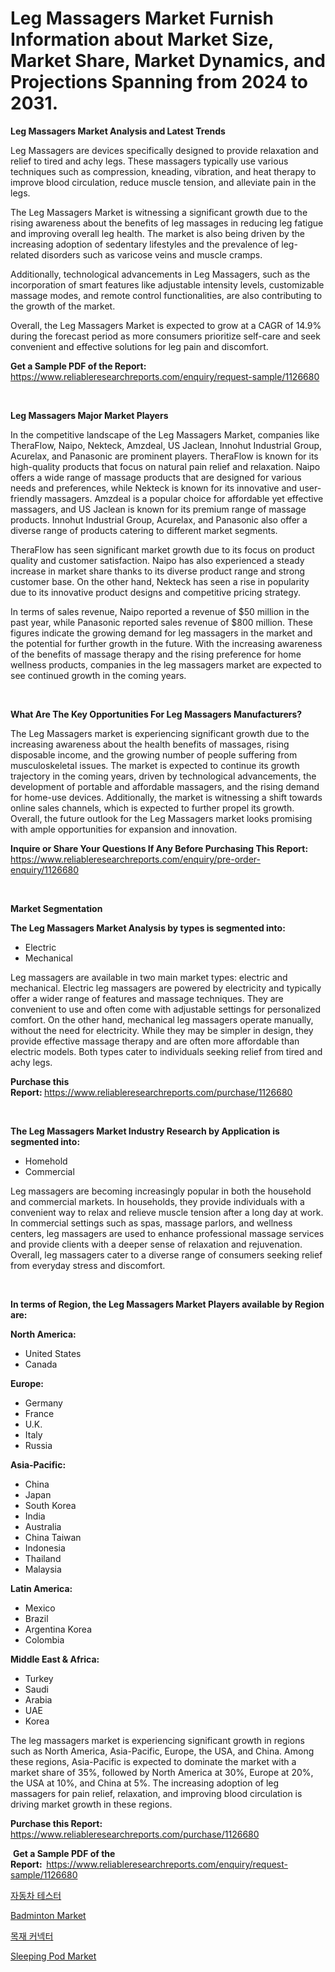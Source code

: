 <p><h1>Leg Massagers Market Furnish Information about Market Size, Market Share, Market Dynamics, and Projections Spanning from 2024 to 2031.</h1></p><p><strong>Leg Massagers Market Analysis and Latest Trends</strong></p>
<p><p>Leg Massagers are devices specifically designed to provide relaxation and relief to tired and achy legs. These massagers typically use various techniques such as compression, kneading, vibration, and heat therapy to improve blood circulation, reduce muscle tension, and alleviate pain in the legs.</p><p>The Leg Massagers Market is witnessing a significant growth due to the rising awareness about the benefits of leg massages in reducing leg fatigue and improving overall leg health. The market is also being driven by the increasing adoption of sedentary lifestyles and the prevalence of leg-related disorders such as varicose veins and muscle cramps.</p><p>Additionally, technological advancements in Leg Massagers, such as the incorporation of smart features like adjustable intensity levels, customizable massage modes, and remote control functionalities, are also contributing to the growth of the market.</p><p>Overall, the Leg Massagers Market is expected to grow at a CAGR of 14.9% during the forecast period as more consumers prioritize self-care and seek convenient and effective solutions for leg pain and discomfort.</p></p>
<p><strong>Get a Sample PDF of the Report:&nbsp;</strong> <a href="https://www.reliableresearchreports.com/enquiry/request-sample/1126680">https://www.reliableresearchreports.com/enquiry/request-sample/1126680</a></p>
<p>&nbsp;</p>
<p><strong>Leg Massagers Major Market Players</strong></p>
<p><p>In the competitive landscape of the Leg Massagers Market, companies like TheraFlow, Naipo, Nekteck, Amzdeal, US Jaclean, Innohut Industrial Group, Acurelax, and Panasonic are prominent players. TheraFlow is known for its high-quality products that focus on natural pain relief and relaxation. Naipo offers a wide range of massage products that are designed for various needs and preferences, while Nekteck is known for its innovative and user-friendly massagers. Amzdeal is a popular choice for affordable yet effective massagers, and US Jaclean is known for its premium range of massage products. Innohut Industrial Group, Acurelax, and Panasonic also offer a diverse range of products catering to different market segments.</p><p>TheraFlow has seen significant market growth due to its focus on product quality and customer satisfaction. Naipo has also experienced a steady increase in market share thanks to its diverse product range and strong customer base. On the other hand, Nekteck has seen a rise in popularity due to its innovative product designs and competitive pricing strategy.</p><p>In terms of sales revenue, Naipo reported a revenue of $50 million in the past year, while Panasonic reported sales revenue of $800 million. These figures indicate the growing demand for leg massagers in the market and the potential for further growth in the future. With the increasing awareness of the benefits of massage therapy and the rising preference for home wellness products, companies in the leg massagers market are expected to see continued growth in the coming years.</p></p>
<p>&nbsp;</p>
<p><strong>What Are The Key Opportunities For Leg Massagers Manufacturers?</strong></p>
<p><p>The Leg Massagers market is experiencing significant growth due to the increasing awareness about the health benefits of massages, rising disposable income, and the growing number of people suffering from musculoskeletal issues. The market is expected to continue its growth trajectory in the coming years, driven by technological advancements, the development of portable and affordable massagers, and the rising demand for home-use devices. Additionally, the market is witnessing a shift towards online sales channels, which is expected to further propel its growth. Overall, the future outlook for the Leg Massagers market looks promising with ample opportunities for expansion and innovation.</p></p>
<p><strong>Inquire or Share Your Questions If Any Before Purchasing This Report:</strong> <a href="https://www.reliableresearchreports.com/enquiry/pre-order-enquiry/1126680">https://www.reliableresearchreports.com/enquiry/pre-order-enquiry/1126680</a></p>
<p>&nbsp;</p>
<p><strong>Market Segmentation</strong></p>
<p><strong>The Leg Massagers Market Analysis by types is segmented into:</strong></p>
<p><ul><li>Electric</li><li>Mechanical</li></ul></p>
<p><p>Leg massagers are available in two main market types: electric and mechanical. Electric leg massagers are powered by electricity and typically offer a wider range of features and massage techniques. They are convenient to use and often come with adjustable settings for personalized comfort. On the other hand, mechanical leg massagers operate manually, without the need for electricity. While they may be simpler in design, they provide effective massage therapy and are often more affordable than electric models. Both types cater to individuals seeking relief from tired and achy legs.</p></p>
<p><strong>Purchase this Report:&nbsp;</strong><a href="https://www.reliableresearchreports.com/purchase/1126680">https://www.reliableresearchreports.com/purchase/1126680</a></p>
<p>&nbsp;</p>
<p><strong>The Leg Massagers Market Industry Research by Application is segmented into:</strong></p>
<p><ul><li>Homehold</li><li>Commercial</li></ul></p>
<p><p>Leg massagers are becoming increasingly popular in both the household and commercial markets. In households, they provide individuals with a convenient way to relax and relieve muscle tension after a long day at work. In commercial settings such as spas, massage parlors, and wellness centers, leg massagers are used to enhance professional massage services and provide clients with a deeper sense of relaxation and rejuvenation. Overall, leg massagers cater to a diverse range of consumers seeking relief from everyday stress and discomfort.</p></p>
<p>&nbsp;</p>
<p><strong>In terms of Region, the Leg Massagers Market Players available by Region are:</strong></p>
<p>
    <p> <strong> North America: </strong>
        <ul>
            <li>United States</li>
            <li>Canada</li>
        </ul>
        </p> 
    <p> <strong> Europe: </strong>
        <ul>
            <li>Germany</li>
            <li>France</li>
            <li>U.K.</li>
            <li>Italy</li>
            <li>Russia</li>
        </ul>
        </p> 
    <p> <strong> Asia-Pacific: </strong>
        <ul>
            <li>China</li>
            <li>Japan</li>
            <li>South Korea</li>
            <li>India</li>
            <li>Australia</li>
            <li>China Taiwan</li>
            <li>Indonesia</li>
            <li>Thailand</li>
            <li>Malaysia</li>
        </ul>
        </p> 
    <p> <strong> Latin America: </strong>
        <ul>
            <li>Mexico</li>
            <li>Brazil</li>
            <li>Argentina Korea</li>
            <li>Colombia</li>
        </ul>
        </p> 
    <p> <strong> Middle East & Africa: </strong>
        <ul>
            <li>Turkey</li>
            <li>Saudi</li>
            <li>Arabia</li>
            <li>UAE</li>
            <li>Korea</li>
        </ul>
    </p>
    </p>
<p><p>The leg massagers market is experiencing significant growth in regions such as North America, Asia-Pacific, Europe, the USA, and China. Among these regions, Asia-Pacific is expected to dominate the market with a market share of 35%, followed by North America at 30%, Europe at 20%, the USA at 10%, and China at 5%. The increasing adoption of leg massagers for pain relief, relaxation, and improving blood circulation is driving market growth in these regions.</p></p>
<p><strong>Purchase this Report: </strong><a href="https://www.reliableresearchreports.com/purchase/1126680">https://www.reliableresearchreports.com/purchase/1126680</a></p>
<p>&nbsp;<strong>Get a Sample PDF of the Report:&nbsp;&nbsp;</strong><a href="https://www.reliableresearchreports.com/enquiry/request-sample/1126680">https://www.reliableresearchreports.com/enquiry/request-sample/1126680</a></p>
<p><strong></strong></p>
<p><p><a href="https://github.com/lzrvbyqzftro57/Market-Research-Report-List-1/blob/main/61543753417.md">자동차 테스터</a></p><p><a href="https://github.com/nicoletavirag/Market-Research-Report-List-2/blob/main/badminton-market.md">Badminton Market</a></p><p><a href="https://github.com/vs019sa3m8x/Market-Research-Report-List-1/blob/main/89826593418.md">목재 커넥터</a></p><p><a href="https://github.com/mauripalmi/Market-Research-Report-List-2/blob/main/sleeping-pod-market.md">Sleeping Pod Market</a></p></p>